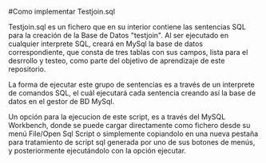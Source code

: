 #Como implementar Testjoin.sql

Testjoin.sql es un fichero que en su interior contiene las sentencias SQL para la creación de la Base de Datos "testjoin".
Al ser ejecutado en cualquier interprete SQL, creará en MySql la base de datos correspondiente,
que consta de tres tablas con sus campos, lista para el desrrollo y testeo,
como parte del objetivo de aprendizaje de este repositorio.

La forma de ejecutar este grupo de sentencias es a través de un interprete de comandos SQL, el cuál ejecutará cada sentencia
creando así la base de datos en el gestor de BD MySql.

Un opción para la ejecucion de este script, es a través del MySQL Workbench, donde se puede cargar directamente como fichero desde su menú
File/Open Sql Script o simplemente copiandolo en una nueva pestaña para tratamiento de script sql generada por uno de sus botones de menús,
y posteriormente ejecutándolo con la opción ejecutar. 
   
